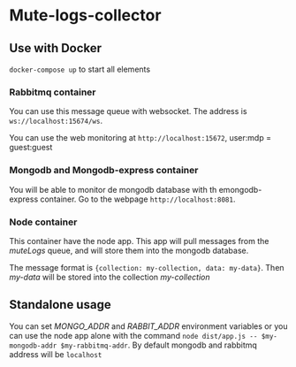 # Mute-logs-collector

## Use with Docker

`docker-compose up` to start all elements

### Rabbitmq container

You can use this message queue with websocket. The address is `ws://localhost:15674/ws`.

You can use the web monitoring at `http://localhost:15672`, user:mdp = guest:guest

### Mongodb and Mongodb-express container

You will be able to monitor de mongodb database with th emongodb-express container. Go to the webpage `http://localhost:8081`.

### Node container

This container have the node app. This app will pull messages from the _muteLogs_ queue, and will store them into the mongodb database.

The message format is `{collection: my-collection, data: my-data}`.
Then _my-data_ will be stored into the collection _my-collection_

## Standalone usage

You can set _MONGO_ADDR_ and _RABBIT_ADDR_ environment variables or you can use the node app alone with the command `node dist/app.js -- $my-mongodb-addr $my-rabbitmq-addr`. By default mongodb and rabbitmq address will be `localhost`
